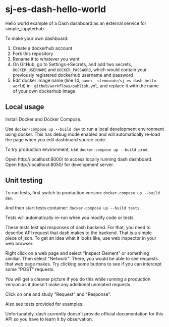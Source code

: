 # sj-es-dash-hello-world
Hello world example of a Dash dashboard as an external service for simple_jupyterhub

To make your own dashboard:
1. Create a dockerhub account
2. Fork this repository
3. Rename it to whatever you want
4. On GitHub, go to Settings->Secrets, and add two secrets, `DOCKER_USERNAME` and `DOCKER_PASSWORD`, which
would contain your previously registered dockerhub username and password
5. Edit docker image name (line 14, `name:  slemonide/sj-es-dash-hello-world`) in `.github/workflows/publish.yml`,
and replace it with the name of your own dockerhub image.

## Local usage

Install Docker and Docker Compose.

Use `docker-compose up --build dev` to run a local development environment using docker.
This has debug mode enabled and will automatically re-load the page when you edit
dashboard source code.

To try production environment, use `docker-compose up --build prod`.

Open http://localhost:8000/ to access locally running dash dashboard.
Open http://localhost:8050/ for development server.

## Unit testing

To run tests, first switch to production version: `docker-compose up --build dev`.

And then start tests container: `docker-compose up --build tests`.

Tests will automatically re-run when you modify code or tests.

These tests test api responses of dash backend. For that, you need
to describe API request that dash makes to the backend. That is a simple
piece of json. To get an idea what it looks like, use web inspector in
your web browser.

Right click on a web page and select "Inspect Element" or something similiar.
Then select "Network". There, you would be able to see requests that web page
makes. Try clicking some buttons to see if you can intercept some "POST" requests.

You will get a cleaner picture if you do this while running a production version
as it doesn't make any additional unrelated requests.

Click on one and study "Request" and "Response".

Also see tests provided for examples.

Unfortunately, dash currently doesn't provide official documentation for this API
so you have to learn it by observation.

